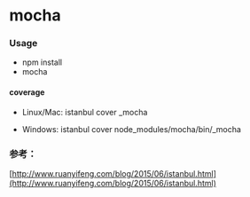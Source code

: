 # mocha

### Usage

- npm install
- mocha

#### coverage

- Linux/Mac: istanbul cover _mocha 

- Windows: istanbul cover node_modules/mocha/bin/_mocha


### 参考：

[http://www.ruanyifeng.com/blog/2015/06/istanbul.html](http://www.ruanyifeng.com/blog/2015/06/istanbul.html)